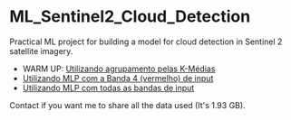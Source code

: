 # ML_Sentinel2_Cloud_Detection

Practical ML project for building a model for cloud detection in Sentinel 2 satellite imagery.

- WARM UP: [Utilizando agrupamento pelas K-Médias](https://github.com/HumbertoDiego/ML_Sentinel2_Cloud_Detection/blob/main/Clustering_KMeans_S2.ipynb)
- [Utilizando MLP com a Banda 4 (vermelho) de input](https://github.com/HumbertoDiego/ML_Sentinel2_Cloud_Detection/blob/main/Classification_MLP_S2.ipynb)
- [Utilizando MLP com todas as bandas de input](https://github.com/HumbertoDiego/ML_Sentinel2_Cloud_Detection/blob/main/Classification_MLP_S2_P2.ipynb)

Contact if you want me to share all the data used (It's 1.93 GB).
